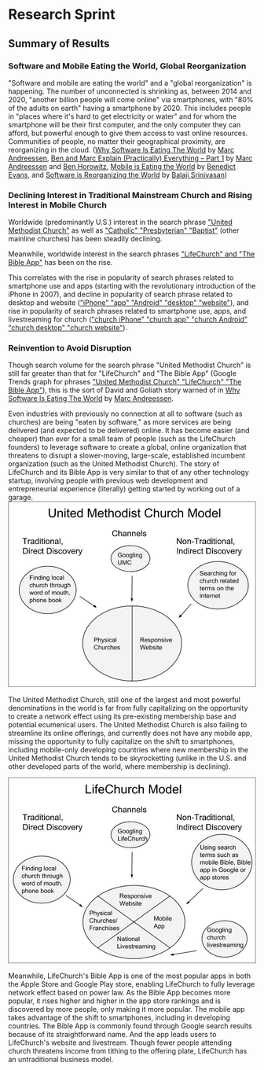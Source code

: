 # Research Sprint

## Summary of Results

### Software and Mobile Eating the World, Global Reorganization 

"Software and mobile are eating the world" and a "global reorganization" is happening. The number of unconnected is shrinking as, between 2014 and 2020, "another billion people will come online" via smartphones, with "80% of the adults on earth" having a smartphone by 2020. This includes people in "places where it's hard to get electricity or water" and for whom the smartphone will be their first computer, and the only computer they can afford, but powerful enough to give them access to vast online resources. Communities of people, no matter their geographical proximity, are reorganizing in the cloud. ([Why Software Is Eating The World](http://online.wsj.com/article/SB10001424053111903480904576512250915629460.html) by [Marc Andreessen](https://twitter.com/pmarca), [Ben and Marc Explain (Practically) Everything – Part 1](http://a16z.com/2014/08/25/a16z-podcast-ben-and-marc-explain-practically-everything-part-1) by [Marc Andreessen](https://twitter.com/pmarca) and [Ben Horowitz](https://twitter.com/bhorowitz), [Mobile is Eating the World](http://a16z.com/2014/10/28/mobile-is-eating-the-world) by [Benedict Evans](https://twitter.com/BenedictEvans), and [Software is Reorganizing the World](http://www.wired.com/2013/11/software-is-reorganizing-the-world-and-cloud-formations-could-lead-to-physical-nations) by [Balaji Srinivasan](https://twitter.com/balajis)) 

### Declining Interest in Traditional Mainstream Church and Rising Interest in Mobile Church

Worldwide (predominantly U.S.) interest in the search phrase ["United Methodist Church"](http://www.google.com/trends/explore#q=United%20Methodist%20Church) as well as ["Catholic" "Presbyterian" "Baptist"](http://www.google.com/trends/explore#q=United%20Methodist%2C%20Catholic%2C%20Presbyterian%2C%20Baptist&cmpt=q&tz=) (other mainline churches) has been steadily declining.

Meanwhile, worldwide interest in the search phrases ["LifeChurch" and "The Bible App"](http://www.google.com/trends/explore#q=LifeChurch%2C%20The%20Bible%20App) has been on the rise. 

This correlates with the rise in popularity of search phrases related to smartphone use and apps (starting with the revolutionary introduction of the iPhone in 2007), and decline in popularity of search phrase related to desktop and website (["iPhone" "app" "Android" "desktop" "website"](http://www.google.com/trends/explore#q=iPhone%2C%20app%2C%20Android%2C%20desktop%2C%20website&cmpt=q&tz=)), and rise in popularity of search phrases related to smartphone use, apps, and livestreaming for church (["church iPhone" "church app" "church Android" "church desktop" "church website"](http://www.google.com/trends/explore#q=church%20iPhone%2C%20church%20app%2C%20church%20Android%2C%20church%20livestream&cmpt=q&tz=)). 

### Reinvention to Avoid Disruption

Though search volume for the search phrase "United Methodist Church" is still far greater than that for "LifeChurch" and "The Bible App" (Google Trends graph for phrases ["United Methodist Church" "LifeChurch" "The Bible App"](http://www.google.com/trends/explore#q=United%20Methodist%20Church%2C%20LifeChurch%2C%20The%20Bible%20App)), this is the sort of David and Goliath story warned of in [Why Software Is Eating The World](http://online.wsj.com/article/SB10001424053111903480904576512250915629460.html) by [Marc Andreessen](https://twitter.com/pmarca). 

Even industries with previously no connection at all to software (such as churches) are being "eaten by software," as more services are being delivered (and expected to be delivered) online. It has become easier (and cheaper) than ever for a small team of people (such as the LifeChurch founders) to leverage software to create a global, online organization that threatens to disrupt a slower-moving, large-scale, established incumbent organization (such as the United Methodist Church). The story of LifeChurch and its Bible App is very similar to that of any other technology startup, involving people with previous web development and entrepreneurial experience (literally) getting started by working out of a garage. 
![](images/united-methodist-church-model.jpg)

The United Methodist Church, still one of the largest and most powerful denominations in the world is far from fully capitalizing on the opportunity to create a network effect using its pre-existing membership base and potential ecumenical users. The United Methodist Church is also failing to streamline its online offerings, and currently does not have any mobile app, missing the opportunity to fully capitalize on the shift to smartphones, including mobile-only developing countries where new membership in the United Methodist Church tends to be skyrocketting (unlike in the U.S. and other developed parts of the world, where membership is declining). 

![](images/lifechurch-model.jpg)

Meanwhile, LifeChurch's Bible App is one of the most popular apps in both the Apple Store and Google Play store, enabling LifeChurch to fully leverage network effect based on power law. As the Bible App becomes more popular, it rises higher and higher in the app store rankings and is discovered by more people, only making it more popular. The mobile app takes advantage of the shift to smartphones, including in developing countries. The Bible App is commonly found through Google search results because of its straightforward name. And the app leads users to LifeChurch's website and livestream. Though fewer people attending church threatens income from tithing to the offering plate, LifeChurch has an untraditional business model. 
